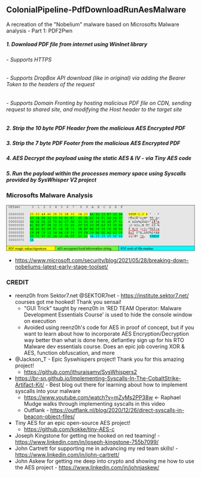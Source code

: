 ## ColonialPipeline-PdfDownloadRunAesMalware
A recreation of the "Nobelium" malware based on Microsofts Malware analysis - Part 1: PDF2Pwn
##### 1. Download PDF file from internet using WinInet library
  ###### - Supports HTTPS
  ###### - Supports DropBox API download (like in original) via adding the Bearer Token to the headers of the request
  ###### - Supports Domain Fronting by hosting malicious PDF file on CDN, sending request to shared site, and modifying the Host header to the target site 
##### 2. Strip the 10 byte PDF Header from the malicious AES Encrypted PDF
##### 3. Strip the 7 byte PDF Footer from the malicious AES Encrypted PDF
##### 4. AES Decrypt the payload using the static AES & IV - via Tiny AES code 
##### 5. Run the payload within the processes memory space using Syscalls provided by SysWhisper V2 project 
### Microsofts Malware Analysis
![](NOBELIUM-Fig14.png)
+ https://www.microsoft.com/security/blog/2021/05/28/breaking-down-nobeliums-latest-early-stage-toolset/
### CREDIT
+ reenz0h from Sektor7.net @SEKTOR7net - https://institute.sektor7.net/ courses got me hooked! Thank you sensai!
  + "GUI Trick" taught by reenz0h in 'RED TEAM Operator: Malware Development Essentials Course' is used to hide the console window on execution
  + Avoided using reenz0h's code for AES in proof of concept, but if you want to learn about how to incorporate AES Encryption/Decryption way better than what is done here, defiantley sign up for his RTO Malware dev essentials course. Does an epic job covering XOR & AES, function obfuscation, and more
+ @Jackson_T - Epic Syswhispers project! Thank you for this amazing project!
  + https://github.com/jthuraisamy/SysWhispers2
+ https://br-sn.github.io/Implementing-Syscalls-In-The-CobaltStrike-Artifact-Kit/ - Best blog out there for learning about how to implement syscalls into your malware
  + https://www.youtube.com/watch?v=mZyMs2PP38w <- Raphael Mudge walks through implementing syscalls in this video
  + Outflank - https://outflank.nl/blog/2020/12/26/direct-syscalls-in-beacon-object-files/ 
+ Tiny AES for an epic open-source AES project!
  + https://github.com/kokke/tiny-AES-c
+ Joseph Kingstone for getting me hooked on red teaming! - https://www.linkedin.com/in/joseph-kingstone-755b7099/
+ John Cartrett for supporting me in advancing my red team skills! - https://www.linkedin.com/in/john-cartrett/
+ John Askew for getting me deep into crypto and showing me how to use the AES project - https://www.linkedin.com/in/johnjaskew/
